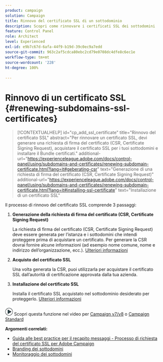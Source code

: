 ```yaml
---
product: campaign
solution: Campaign
title: Rinnovo del certificato SSL di un sottodominio
description: Scopri come rinnovare i certificati SSL dei sottodomini
feature: Control Panel
role: Architect
level: Experienced
exl-id: e9b7c67d-6afa-44f9-b19d-39c0ec9a7edd
source-git-commit: 963c2af5cdca80ebc2cd79e0708dc4dfe8c6ec1e
workflow-type: tm+mt
source-wordcount: '228'
ht-degree: 100%

---
```


# Rinnovo di un certificato SSL {#renewing-subdomains-ssl-certificates}

>[!CONTEXTUALHELP]
>id="cp_add_ssl_certificate"
>title="Rinnovo del certificato SSL"
>abstract="Per rinnovare un certificato SSL, devi generare una richiesta di firma del certificato (CSR, Certificate Signing Request), acquistare il certificato SSL per i tuoi sottodomini e installare il Bundle certificati."
>additional-url="https://experienceleague.adobe.com/docs/control-panel/using/subdomains-and-certificates/renewing-subdomain-certificate.html?lang=it#geberating-csr" text="Generazione di una richiesta di firma del certificato (CSR, Certificate Signing Request)"
>additional-url="https://experienceleague.adobe.com/docs/control-panel/using/subdomains-and-certificates/renewing-subdomain-certificate.html?lang=it#installing-ssl-certificate" text="Installazione di un certificato SSL"

Il processo di rinnovo del certificato SSL comprende 3 passaggi:

1. **Generazione della richiesta di firma del certificato (CSR, Certificate Signing Request)**

   La richiesta di firma del certificato (CSR, Certificate Signing Request) deve essere generata per l’istanza e i sottodomini che intendi proteggere prima di acquistare un certificato.  Per generare la CSR dovrai fornire alcune informazioni (ad esempio nome comune, nome e indirizzo dell’organizzazione, ecc.). [Ulteriori informazioni](generate-csr.md)

1. **Acquisto del certificato SSL**

   Una volta generata la CSR, puoi utilizzarla per acquistare il certificato SSL dall’autorità di certificazione approvata dalla tua azienda.

1. **Installazione del certificato SSL**

   Installa il certificato SSL acquistato nel sottodominio desiderato per proteggerlo. [Ulteriori informazioni](install-ssl-certificate.md)

![](assets/do-not-localize/how-to-video.png) Scopri questa funzione nel video per [Campaign v7/v8](https://experienceleague.adobe.com/docs/campaign-classic-learn/control-panel/subdomains-and-certificates/adding-ssl-certificates.html?lang=it#subdomains-and-certificates) o [Campaign Standard](https://experienceleague.adobe.com/docs/campaign-standard-learn/control-panel/subdomains-and-certificates/adding-ssl-certificates.html?lang=it#adding-ssl-certificates)

**Argomenti correlati:**

* [Guida alle best practice per il recapito messaggi - Processo di richiesta del certificato SSL per Adobe Campaign](https://experienceleague.adobe.com/docs/deliverability-learn/deliverability-best-practice-guide/additional-resources/campaign/ac-ssl-certificate-request.html?lang=it)
* [Branding dei sottodomini](../../subdomains-certificates/using/subdomains-branding.md)
* [Monitoraggio dei sottodomini](../../subdomains-certificates/using/monitoring-subdomains.md)
